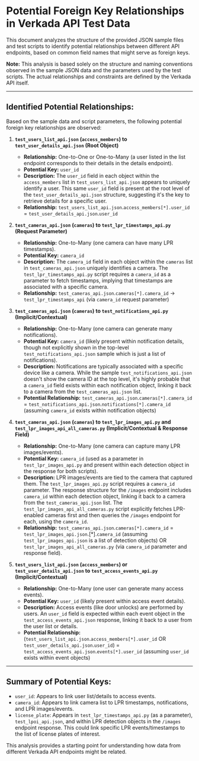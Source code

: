 # Potential Foreign Key Relationships in Verkada API Test Data

This document analyzes the structure of the provided JSON sample files and test scripts to identify potential relationships between different API endpoints, based on common field names that might serve as foreign keys.

**Note:** This analysis is based solely on the structure and naming conventions observed in the sample JSON data and the parameters used by the test scripts. The actual relationships and constraints are defined by the Verkada API itself.

---

## Identified Potential Relationships:

Based on the sample data and script parameters, the following potential foreign key relationships are observed:

1.  **`test_users_list_api.json` (`access_members`) to `test_user_details_api.json` (Root Object)**
    *   **Relationship:** One-to-One or One-to-Many (a user listed in the list endpoint corresponds to their details in the details endpoint).
    *   **Potential Key:** `user_id`
    *   **Description:** The `user_id` field in each object within the `access_members` list in `test_users_list_api.json` appears to uniquely identify a user. This same `user_id` field is present at the root level of the `test_user_details_api.json` structure, suggesting it's the key to retrieve details for a specific user.
    *   **Relationship:** `test_users_list_api.json`.`access_members[*].user_id` = `test_user_details_api.json`.`user_id`

2.  **`test_cameras_api.json` (`cameras`) to `test_lpr_timestamps_api.py` (Request Parameter)**
    *   **Relationship:** One-to-Many (one camera can have many LPR timestamps).
    *   **Potential Key:** `camera_id`
    *   **Description:** The `camera_id` field in each object within the `cameras` list in `test_cameras_api.json` uniquely identifies a camera. The `test_lpr_timestamps_api.py` script requires a `camera_id` as a parameter to fetch timestamps, implying that timestamps are associated with a specific camera.
    *   **Relationship:** `test_cameras_api.json`.`cameras[*].camera_id` -> `test_lpr_timestamps_api` (via `camera_id` request parameter)

3.  **`test_cameras_api.json` (`cameras`) to `test_notifications_api.py` (Implicit/Contextual)**
    *   **Relationship:** One-to-Many (one camera can generate many notifications).
    *   **Potential Key:** `camera_id` (likely present within notification details, though not explicitly shown in the top-level `test_notifications_api.json` sample which is just a list of notifications).
    *   **Description:** Notifications are typically associated with a specific device like a camera. While the sample `test_notifications_api.json` doesn't show the camera ID at the top level, it's highly probable that a `camera_id` field exists within each notification object, linking it back to a camera from the `test_cameras_api.json` list.
    *   **Potential Relationship:** `test_cameras_api.json`.`cameras[*].camera_id` = `test_notifications_api.json`.`notifications[*].camera_id` (assuming `camera_id` exists within notification objects)

4.  **`test_cameras_api.json` (`cameras`) to `test_lpr_images_api.py` and `test_lpr_images_api_all_cameras.py` (Implicit/Contextual & Response Field)**
    *   **Relationship:** One-to-Many (one camera can capture many LPR images/events).
    *   **Potential Key:** `camera_id` (used as a parameter in `test_lpr_images_api.py` and present within each detection object in the response for both scripts).
    *   **Description:** LPR images/events are tied to the camera that captured them. The `test_lpr_images_api.py` script requires a `camera_id` parameter. The response structure for the `/images` endpoint includes `camera_id` within each detection object, linking it back to a camera from the `test_cameras_api.json` list. The `test_lpr_images_api_all_cameras.py` script explicitly fetches LPR-enabled cameras first and then queries the `/images` endpoint for each, using the `camera_id`.
    *   **Relationship:** `test_cameras_api.json`.`cameras[*].camera_id` = `test_lpr_images_api.json`.[*].`camera_id` (assuming `test_lpr_images_api.json` is a list of detection objects) OR `test_lpr_images_api_all_cameras.py` (via `camera_id` parameter and response field).

5.  **`test_users_list_api.json` (`access_members`) or `test_user_details_api.json` to `test_access_events_api.py` (Implicit/Contextual)**
    *   **Relationship:** One-to-Many (one user can generate many access events).
    *   **Potential Key:** `user_id` (likely present within access event details).
    *   **Description:** Access events (like door unlocks) are performed by users. An `user_id` field is expected within each event object in the `test_access_events_api.json` response, linking it back to a user from the user list or details.
    *   **Potential Relationship:** (`test_users_list_api.json`.`access_members[*].user_id` OR `test_user_details_api.json`.`user_id`) = `test_access_events_api.json`.`events[*].user_id` (assuming `user_id` exists within event objects)

---

## Summary of Potential Keys:

*   `user_id`: Appears to link user list/details to access events.
*   `camera_id`: Appears to link camera list to LPR timestamps, notifications, and LPR images/events.
*   `license_plate`: Appears in `test_lpr_timestamps_api.py` (as a parameter), `test_lpoi_api.json`, and within LPR detection objects in the `/images` endpoint response. This could link specific LPR events/timestamps to the list of license plates of interest.

This analysis provides a starting point for understanding how data from different Verkada API endpoints might be related.
